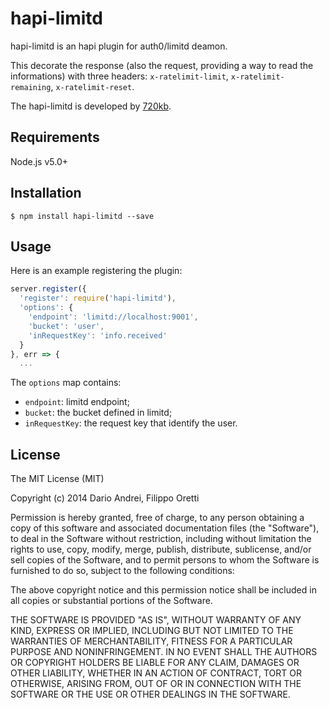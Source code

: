 hapi-limitd
============

hapi-limitd is an hapi plugin for auth0/limitd deamon.

This decorate the response (also the request, providing a way to read the informations) with three headers: `x-ratelimit-limit`, `x-ratelimit-remaining`, `x-ratelimit-reset`.


The hapi-limitd is developed by [720kb](http://720kb.net).

## Requirements

Node.js v5.0+
## Installation
```
$ npm install hapi-limitd --save
```
## Usage

Here is an example registering the plugin:
```js
server.register({
  'register': require('hapi-limitd'),
  'options': {
    'endpoint': 'limitd://localhost:9001',
    'bucket': 'user',
    'inRequestKey': 'info.received'
  }
}, err => {
  ...
```
The `options` map contains:
 - `endpoint`: limitd endpoint;
 - `bucket`: the bucket defined in limitd;
 - `inRequestKey`: the request key that identify the user.

## License

The MIT License (MIT)

Copyright (c) 2014 Dario Andrei, Filippo Oretti

Permission is hereby granted, free of charge, to any person obtaining a copy of this software and associated documentation files (the "Software"), to deal in the Software without restriction, including without limitation the rights to use, copy, modify, merge, publish, distribute, sublicense, and/or sell copies of the Software, and to permit persons to whom the Software is furnished to do so, subject to the following conditions:

The above copyright notice and this permission notice shall be included in all copies or substantial portions of the Software.

THE SOFTWARE IS PROVIDED "AS IS", WITHOUT WARRANTY OF ANY KIND, EXPRESS OR IMPLIED, INCLUDING BUT NOT LIMITED TO THE WARRANTIES OF MERCHANTABILITY, FITNESS FOR A PARTICULAR PURPOSE AND NONINFRINGEMENT. IN NO EVENT SHALL THE AUTHORS OR COPYRIGHT HOLDERS BE LIABLE FOR ANY CLAIM, DAMAGES OR OTHER LIABILITY, WHETHER IN AN ACTION OF CONTRACT, TORT OR OTHERWISE, ARISING FROM, OUT OF OR IN CONNECTION WITH THE SOFTWARE OR THE USE OR OTHER DEALINGS IN THE SOFTWARE.
